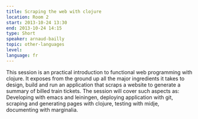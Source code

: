 ```yaml
---
title: Scraping the web with clojure
location: Room 2
start: 2013-10-24 13:30
end: 2013-10-24 14:15
type: Short
speaker: arnaud-bailly
topic: other-languages
level: 
language: fr
---
```


This session is an practical introduction to functional web programming with clojure. It exposes from the ground up all the major ingredients it takes to design, build and run an application that scraps a website to generate a summary of billed train tickets. The session will cover such aspects as: Developing with emacs and leiningen, deploying application with git, scraping and generating pages with clojure, testing with midje, documenting with marginalia.
